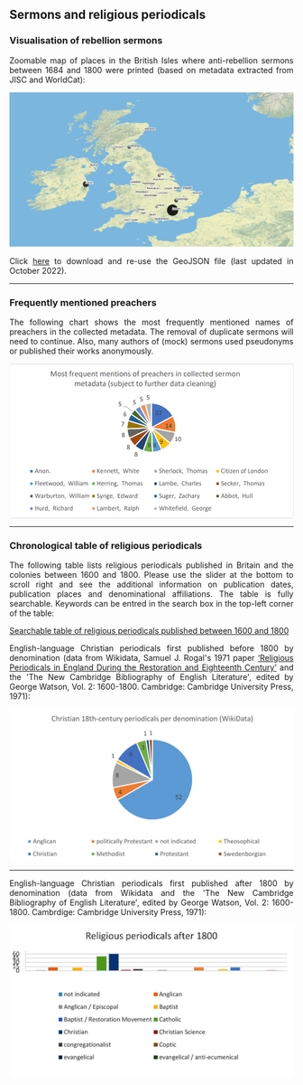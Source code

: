 <h2>Sermons and religious periodicals</h2>

<h3>Visualisation of rebellion sermons</h3>

<p align="justify">Zoomable map of places in the British Isles where anti-rebellion sermons between 1684 and 1800 were printed (based on metadata extracted from JISC and WorldCat):</p>

<a href="https://monikabarget.github.io/Revolts/sermon-map/sermon-map.html"><img src="./assets/MAP_screenshot-sermons.png"/></a>
  
<p align="justify">Click <a href="https://github.com/MonikaBarget/Revolts/blob/master/GeoJSON_map_layers/Sermons_Oct2022.geojson">here</a> to download and re-use the GeoJSON file (last updated in October 2022).</p>

<hr>

<h3>Frequently mentioned preachers</h3>

<p align="justify">The following chart shows the most frequently mentioned names of preachers in the collected metadata. The removal of duplicate sermons will need to continue. Also, many authors of (mock) sermons used pseudonyms or published their works anonymously.</p>

<img src="./charts/Most frequent names of preachers.png" width="750" align="center"/>

<hr>

<h3>Chronological table of religious periodicals</h3>

<p align="justify">The following table lists religious periodicals published in Britain and the colonies between 1600 and 1800. Please use the slider at the bottom to scroll right and see the additional information on publication dates, publication places and denominational affiliations. The table is fully searchable. Keywords can be entred in the search box in the top-left corner of the table:</p>

<a href="https://github.com/MonikaBarget/Revolts/blob/master/TABLE_religious-periodicals.csv">Searchable table of religious periodicals published between 1600 and 1800</a>

<p align="justify">English-language Christian periodicals first published before 1800 by denomination (data from Wikidata, Samuel J. Rogal's 1971 paper <a href="https://doi.org/10.14713/jrul.v35i1.1522">‘Religious Periodicals in England During the Restoration and Eighteenth Century’</a> and the 'The New Cambridge Bibliography of English Literature', edited by George Watson, Vol. 2: 1600-1800. Cambridge: Cambridge University Press, 1971):</p>

<img src="./charts/ChristianPeriodicals_before1800.png" width="750" align="center"/>

<hr>

<p align="justify">English-language Christian periodicals first published after 1800 by denomination (data from Wikidata and the 'The New Cambridge Bibliography of English Literature', edited by George Watson, Vol. 2: 1600-1800. Cambrdige: Cambridge University Press, 1971):</p>

<img src="./charts/ChristianPeriodicals_after1800.jpg" width="750" align="center"/>


